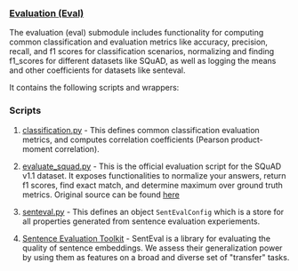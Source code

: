 ### [Evaluation (Eval)](eval)
The evaluation (eval) submodule includes functionality for computing common classification and evaluation metrics like accuracy, precision, recall, and f1 scores for classification scenarios, normalizing and finding f1_scores for different datasets like SQuAD, as well as logging the means and other coefficients for datasets like senteval.  

It contains the following scripts and wrappers:  

### Scripts  
1. [classification.py](./classification.py) - This defines common classification evaluation metrics, and computes correlation coefficients (Pearson product-moment correlation).   

1. [evaluate_squad.py](./evaluate_squad.py) - This is the official evaluation script for the SQuAD v1.1 dataset. It exposes functionalities to normalize your answers, return f1 scores, find exact match, and determine maximum over ground truth metrics. Original source can be found [here](https://github.com/allenai/bi-att-flow/blob/498c8026d92a8bcf0286e2d216d092d444d02d76/squad/evaluate-v1.1.py)  

1. [senteval.py](./senteval.py) - This defines an object `SentEvalConfig` which is a store for all properties generated from sentence evaluation experiements.  

1. [Sentence Evaluation Toolkit](./SentEval/README.md) - SentEval is a library for evaluating the quality of sentence embeddings. We assess their generalization power by using them as features on a broad and diverse set of "transfer" tasks. 